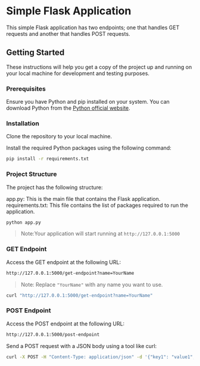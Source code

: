 # Simple Flask Application

This simple Flask application has two endpoints; one that handles GET requests and another that handles POST requests.

## Getting Started

These instructions will help you get a copy of the project up and running on your local machine for development and testing purposes.

### Prerequisites

Ensure you have Python and pip installed on your system. You can download Python from the [Python official website](https://www.python.org/).

### Installation

Clone the repository to your local machine.

Install the required Python packages using the following command:

```bash
pip install -r requirements.txt

```

### Project Structure
The project has the following structure:

app.py: This is the main file that contains the Flask application.
requirements.txt: This file contains the list of packages required to run the application.


```bash
python app.py
```
> Note:Your application will start running at `http://127.0.0.1:5000`

### GET Endpoint

Access the GET endpoint at the following URL:

```bash
http://127.0.0.1:5000/get-endpoint?name=YourName
```

> Note: Replace `"YourName"` with any name you want to use.

```bash
curl "http://127.0.0.1:5000/get-endpoint?name=YourName"
```

### POST Endpoint
Access the POST endpoint at the following URL:

```bash
http://127.0.0.1:5000/post-endpoint
```
Send a POST request with a JSON body using a tool like curl:

```bash
curl -X POST -H "Content-Type: application/json" -d '{"key1": "value1", "key2": "value2"}' "http://127.0.0.1:5000/post-endpoint"
```